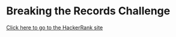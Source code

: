 # Breaking the Records Challenge #
[Click here to go to the HackerRank site ](https://www.hackerrank.com/challenges/the-great-xor)
